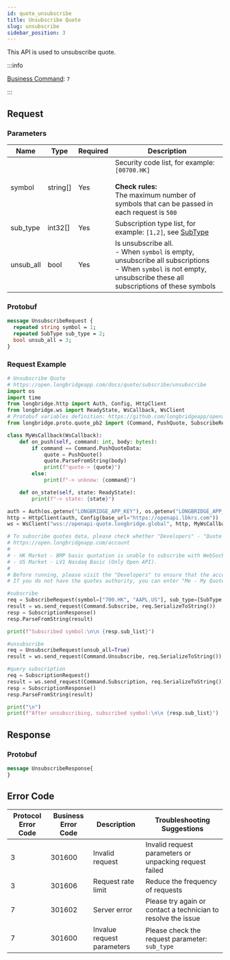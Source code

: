 ```yaml
---
id: quote_unsubscribe
title: Unsubscribe Quote
slug: unsubscribe
sidebar_position: 3
---
```


This API is used to unsubscribe quote.

:::info

[Business Command](../../socket/protocol/request): `7`

:::

## Request

### Parameters

| Name      | Type     | Required | Description                                                                                                                                                               |
| --------- | -------- | -------- | ------------------------------------------------------------------------------------------------------------------------------------------------------------------------- |
| symbol    | string[] | Yes      | Security code list, for example: `[00700.HK]` <br /><br />**Check rules:**<br />The maximum number of symbols that can be passed in each request is `500`                 |
| sub_type  | int32[]  | Yes      | Subscription type list, for example: `[1,2]`, see [SubType](../objects#subtype---quote-type-of-subscription)                                                              |
| unsub_all | bool     | Yes      | Is unsubscribe all. <br />- When `symbol` is empty, unsubscribe all subscriptions<br />- When `symbol` is not empty, unsubscribe these all subscriptions of these symbols |

### Protobuf

```protobuf
message UnsubscribeRequest {
  repeated string symbol = 1;
  repeated SubType sub_type = 2;
  bool unsub_all = 3;
}
```

### Request Example

```python
# Unsubscribe Quote
# https://open.longbridgeapp.com/docs/quote/subscribe/unsubscribe
import os
import time
from longbridge.http import Auth, Config, HttpClient
from longbridge.ws import ReadyState, WsCallback, WsClient
# Protobuf variables definition: https://github.com/longbridgeapp/openapi-protobufs/blob/main/quote/api.proto
from longbridge.proto.quote_pb2 import (Command, PushQuote, SubscribeRequest, SubscriptionResponse, SubType, SubscriptionRequest, UnsubscribeRequest, UnsubscribeResponse)

class MyWsCallback(WsCallback):
    def on_push(self, command: int, body: bytes):
        if command == Command.PushQuoteData:
            quote = PushQuote()
            quote.ParseFromString(body)
            print(f"quote-> {quote}")
        else:
            print(f"-> unknow: {command}")

    def on_state(self, state: ReadyState):
        print(f"-> state: {state}")

auth = Auth(os.getenv("LONGBRIDGE_APP_KEY"), os.getenv("LONGBRIDGE_APP_SECRET"), access_token=os.getenv("LONGBRIDGE_ACCESS_TOKEN"))
http = HttpClient(auth, Config(base_url="https://openapi.lbkrs.com"))
ws = WsClient("wss://openapi-quote.longbridge.global", http, MyWsCallback())

# To subscribe quotes data, please check whether "Developers" - "Quote authority" is correct.
# https://open.longbridgeapp.com/account
#
# - HK Market - BMP basic quotation is unable to subscribe with WebSocket as it has no real-time quote push.
# - US Market - LV1 Nasdaq Basic (Only Open API).
#
# Before running, please visit the "Developers" to ensure that the account has the correct quotes authority.
# If you do not have the quotes authority, you can enter "Me - My Quotes - Store" to purchase the authority through the "Longbridge" mobile client.

#subscribe
req = SubscribeRequest(symbol=["700.HK", "AAPL.US"], sub_type=[SubType.QUOTE], is_first_push=False)
result = ws.send_request(Command.Subscribe, req.SerializeToString())
resp = SubscriptionResponse()
resp.ParseFromString(result)

print(f"Subscribed symbol:\n\n {resp.sub_list}")

#unsubscribe
req = UnsubscribeRequest(unsub_all=True)
result = ws.send_request(Command.Unsubscribe, req.SerializeToString())

#query subscription
req = SubscriptionRequest()
result = ws.send_request(Command.Subscription, req.SerializeToString())
resp = SubscriptionResponse()
resp.ParseFromString(result)

print("\n")
print(f"After unsubscribing, subscribed symbol:\n\n {resp.sub_list}")
```

## Response

### Protobuf

```protobuf
message UnsubscribeResponse{
}
```

## Error Code

| Protocol Error Code | Business Error Code | Description                | Troubleshooting Suggestions                                   |
| ------------------- | ------------------- | -------------------------- | ------------------------------------------------------------- |
| 3                   | 301600              | Invalid request            | Invalid request parameters or unpacking request failed        |
| 3                   | 301606              | Request rate limit         | Reduce the frequency of requests                              |
| 7                   | 301602              | Server error               | Please try again or contact a technician to resolve the issue |
| 7                   | 301600              | Invalue request parameters | Please check the request parameter: `sub_type`                |
